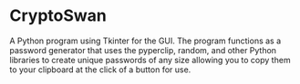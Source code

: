 # CryptoSwan
A Python program using Tkinter for the GUI. The program functions as a password generator that uses the pyperclip, random, and other Python libraries to create unique passwords of any size allowing you to copy them to your clipboard at the click of a button for use.

